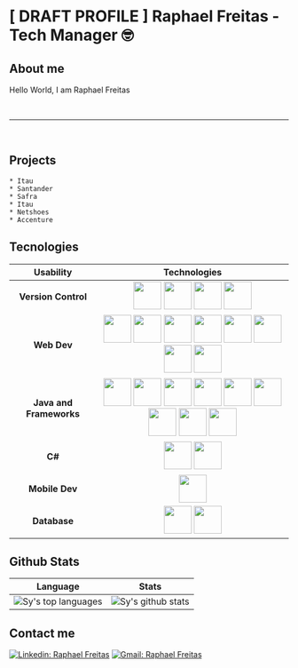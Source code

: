 # [ DRAFT PROFILE ] Raphael Freitas - Tech Manager 🤓


## About me
<p>Hello World, I am Raphael Freitas</p>

<br>
<hr>
<br>

## Projects
  
    * Itau
    * Santander
    * Safra
    * Itau
    * Netshoes
    * Accenture

## Tecnologies

  | Usability | Technologies | 
  | :---: | :---: |
  | <b>Version Control</b> | <img height="50" src="https://user-images.githubusercontent.com/25181517/117364277-fc4eb280-aebd-11eb-8769-a3583c6a2037.png"> <img height="50" src="https://user-images.githubusercontent.com/25181517/117364276-fc4eb280-aebd-11eb-92ba-8a6ef74b7313.png"> <img height="50" src="https://user-images.githubusercontent.com/25181517/117364279-fce74900-aebd-11eb-8b79-75984359d043.png"> <img height="50" src="https://user-images.githubusercontent.com/25181517/121401477-0e0df480-c959-11eb-8ec7-ef8d06584380.png"> |
  | <b> Web Dev </b> | <img height="50" src="https://user-images.githubusercontent.com/25181517/117447535-f00a3a00-af3d-11eb-89bf-45aaf56dbaf1.png"> <img height="50" src="https://user-images.githubusercontent.com/25181517/117447663-0fa16280-af3e-11eb-8677-bcf8e4f8e298.png"> <img height="50" src="https://user-images.githubusercontent.com/25181517/117447155-6a868a00-af3d-11eb-9cfe-245df15c9f3f.png"> <img height="50" src="https://user-images.githubusercontent.com/25181517/117447798-3c557a00-af3e-11eb-9097-15de64b078de.png"> <img height="50" src="https://user-images.githubusercontent.com/25181517/117448085-96eed600-af3e-11eb-9492-83a3a0fcbfb1.png"> <img height="50" src="https://user-images.githubusercontent.com/25181517/117448384-f9e06d00-af3e-11eb-9e02-a05bead103cf.png"> <img height="50" src="https://user-images.githubusercontent.com/25181517/121401671-49102800-c959-11eb-9f6f-74d49a5e1774.png"> <img height="50" src="https://user-images.githubusercontent.com/25181517/121402101-c89df700-c959-11eb-8b4a-bbadf9e84b30.png"> |
  | <b> Java and Frameworks </b> | <img height="50" src="https://user-images.githubusercontent.com/25181517/117201156-9a724800-adec-11eb-9a9d-3cd0f67da4bc.png"> <img height="50" src="https://user-images.githubusercontent.com/25181517/117201470-f6d56780-adec-11eb-8f7c-e70e376cfd07.png"> <img height="50" src="https://user-images.githubusercontent.com/25181517/117207026-c9d88300-adf3-11eb-9aad-6a875ab0f628.png"> <img height="50" src="https://user-images.githubusercontent.com/25181517/117207242-07d5a700-adf4-11eb-975e-be04e62b984b.png"> <img height="50" src="https://user-images.githubusercontent.com/25181517/117207493-49665200-adf4-11eb-808e-a9c0fcc2a0a0.png"> <img height="50" src="https://user-images.githubusercontent.com/25181517/117534205-b6ded200-aff0-11eb-8ba8-35d4d4f49159.png"> <img height="50" src="https://user-images.githubusercontent.com/25181517/117533873-484d4480-afef-11eb-9fad-67c8605e3592.png"> <img height="50" src="https://user-images.githubusercontent.com/25181517/117533874-48e5db00-afef-11eb-869b-58c79865f048.png"> <img height="50" src="https://user-images.githubusercontent.com/25181517/117534049-15f01700-aff0-11eb-964b-2fe19ecbd26e.png"> |
  | <b> C# </b> | <img height="50" src="https://user-images.githubusercontent.com/25181517/121405384-444d7300-c95d-11eb-959f-913020d3bf90.png"> <img height="50" src="https://user-images.githubusercontent.com/25181517/121405754-b4f48f80-c95d-11eb-8893-fc325bde617f.png"> |
  | <b> Mobile Dev </b> | <img height="50" src="https://user-images.githubusercontent.com/25181517/117269608-b7dcfb80-ae58-11eb-8e66-6cc8753553f0.png">|
  | <b> Database </b> |<img height="50" src="https://user-images.githubusercontent.com/25181517/117208740-bfb78400-adf5-11eb-97bb-09072b6bedfc.png"> <img height="50" src="https://user-images.githubusercontent.com/25181517/117208736-bdedc080-adf5-11eb-912f-61c7d43705f6.png">|


## Github Stats

  | Language | Stats |
  | :---: | :---: |
  | ![Sy's top languages](https://github-readme-stats.vercel.app/api/top-langs/?username=jraphadev&show_icons=true&title_color=f6c32c&icon_color=f6c32c&text_color=9f9f9f&bg_color=151515&count_private=true&layout=compact) | ![Sy's github stats](https://github-readme-stats.vercel.app/api?username=jraphadev&show_icons=true&title_color=f6c32c&icon_color=f6c32c&text_color=9f9f9f&bg_color=151515&count_private=true) |
  

## Contact me
  [![Linkedin: Raphael Freitas](https://img.shields.io/badge/-raphaelfreitas-blue?style=flat-square&logo=Linkedin&logoColor=white&link=https://www.linkedin.com/in/raphael-freitas-santos/)](https://www.linkedin.com/in/raphael-freitas-santos/) [![Gmail: Raphael Freitas](https://img.shields.io/badge/-raphaelfreitas-white?style=flat-square&logo=Gmail&logoColor=red&link=https://mail.google.com/mail/?view=cm&fs=1&tf=1&to=raphael.freitas.pessoal@gmail.com)](https://mail.google.com/mail/?view=cm&fs=1&tf=1&to=raphael.freitas.pessoal@gmail.com)
 
